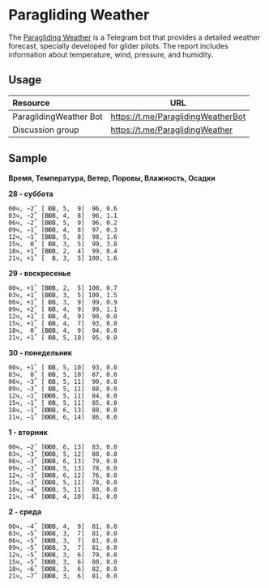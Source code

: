# Paragliding Weather

The [Paragliding Weather](https://t.me/ParaglidingWeatherBot) is a Telegram bot that provides a detailed weather forecast, specially developed for glider pilots. The report includes information about temperature, wind, pressure, and humidity.

## Usage

Resource | URL
:- | --
ParaglidingWeather Bot | https://t.me/ParaglidingWeatherBot
Discussion group | https://t.me/ParaglidingWeather

## Sample

**Время, Температура, Ветер, Поровы, Влажность, Осадки**

**28 - суббота**
```
00ч, −2˚ [ ЮВ, 5,  9]  96, 0.6
03ч, −2˚ [ВЮВ, 4,  8]  96, 1.1
06ч, −2˚ [ВЮВ, 5,  9]  96, 0.2
09ч, −1˚ [ВЮВ, 4,  8]  97, 0.3
12ч, −1˚ [ВЮВ, 5,  8]  98, 1.6
15ч,  0˚ [ ЮВ, 3,  5]  99, 3.8
18ч, +1˚ [ВЮВ, 2,  4]  99, 0.4
21ч, +1˚ [  В, 3,  5] 100, 1.6
```

**29 - воскресенье**
```
00ч, +1˚ [ВЮВ, 2,  5] 100, 0.7
03ч, +1˚ [ВЮВ, 3,  5] 100, 1.5
06ч, +1˚ [ ЮВ, 3,  9]  99, 0.9
09ч, +2˚ [ ЮВ, 4,  9]  99, 1.1
12ч, +1˚ [ ЮВ, 4,  9]  99, 0.0
15ч, +1˚ [ ЮВ, 4,  7]  93, 0.0
18ч,  0˚ [ВЮВ, 4,  9]  94, 0.0
21ч, +1˚ [ ЮВ, 5, 10]  95, 0.0
```

**30 - понедельник**
```
00ч, +1˚ [ ЮВ, 5, 10]  93, 0.0
03ч,  0˚ [ ЮВ, 5, 10]  87, 0.0
06ч, −3˚ [ ЮВ, 5, 11]  90, 0.0
09ч, −3˚ [ ЮВ, 5, 11]  88, 0.0
12ч, −1˚ [ЮЮВ, 5, 11]  84, 0.0
15ч, −1˚ [ ЮВ, 5, 11]  85, 0.0
18ч, −1˚ [ЮЮВ, 6, 13]  88, 0.0
21ч, −1˚ [ЮЮВ, 6, 14]  86, 0.0
```

**1 - вторник**
```
00ч, −2˚ [ЮЮВ, 6, 13]  83, 0.0
03ч, −3˚ [ЮЮВ, 5, 12]  80, 0.0
06ч, −3˚ [ЮЮВ, 6, 13]  79, 0.0
09ч, −3˚ [ЮЮВ, 5, 13]  78, 0.0
12ч, −3˚ [ЮЮВ, 6, 12]  76, 0.0
15ч, −3˚ [ЮЮВ, 5, 11]  78, 0.0
18ч, −4˚ [ЮЮВ, 5, 11]  80, 0.0
21ч, −4˚ [ЮЮВ, 4, 10]  81, 0.0
```

**2 - среда**
```
00ч, −4˚ [ЮЮВ, 4,  9]  81, 0.0
03ч, −5˚ [ЮЮВ, 3,  7]  81, 0.0
06ч, −5˚ [ЮЮВ, 3,  7]  81, 0.0
09ч, −5˚ [ЮЮВ, 3,  7]  81, 0.0
12ч, −5˚ [ЮЮВ, 3,  6]  79, 0.0
15ч, −5˚ [ЮЮВ, 3,  6]  80, 0.0
18ч, −6˚ [ЮЮВ, 3,  6]  82, 0.0
21ч, −7˚ [ЮЮВ, 3,  6]  81, 0.0
```
